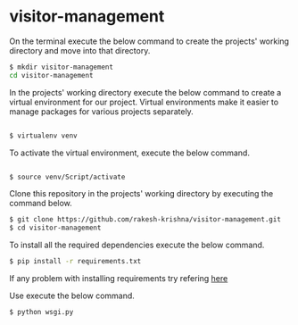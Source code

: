# visitor-management

On the terminal execute the below command to create the projects' working directory and move into that directory.
```bash
$ mkdir visitor-management
cd visitor-management

```
In the projects' working directory execute the below command to create a virtual environment for our project. Virtual environments make it easier to manage packages for various projects separately.

```bash

$ virtualenv venv

```

To activate the virtual environment, execute the below command.

```bash

$ source venv/Script/activate

```
Clone this repository in the projects' working directory by executing the command below.
```bash
$ git clone https://github.com/rakesh-krishna/visitor-management.git
$ cd visitor-management
```

To install all the required dependencies execute the below command.
```bash
$ pip install -r requirements.txt
```
If any problem with installing requirements try refering [here](https://stackoverflow.com/questions/41457612/how-to-use-requirements-txt-to-install-all-dependencies-in-a-python-project)


Use execute the below command.
```bash
$ python wsgi.py
```

